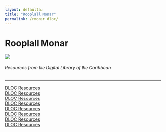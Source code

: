 ```yaml
---
layout: defaultau
title: "Rooplall Monar"
permalink: /rmonar_dloc/
---
```

<!-- partial:index.partial.html -->
<div class="content">
    <h1>Rooplall Monar</h1>
    <div class="quote">
        <div><img src="https://www.peepaltreepress.com/sites/default/files/styles/author_large/public/Rooplal%20Monar_1.jpg?itok=gyyw_bp_" class="logo"></div>
    </div>
    <body>
    <h6>Resources from the Digital Library of the Caribbean</h6><hr> 
        <a href="https://www.dloc.com/UF00080046/00024/images/14" target="_blank">DLOC Resources</a><br>
        <a href="https://www.dloc.com/UF00080046/00032/images/24" target="_blank">DLOC Resources</a><br>
        <a href="https://www.dloc.com/UF00080046/00030/images/34" target="_blank">DLOC Resources</a><br>
        <a href="https://www.dloc.com/UF00080046/00029/images/44" target="_blank">DLOC Resources</a><br>
        <a href="https://www.dloc.com/UF00080046/00028/images/58" target="_blank">DLOC Resources</a><br>
        <a href="https://www.dloc.com/UF00080046/00027/images/27" target="_blank">DLOC Resources</a><br>
        <a href="https://www.dloc.com/UF00080046/00026/images/47" target="_blank">DLOC Resources</a><br>
        <a href="https://www.dloc.com/UF00080046/00033/images/312" target="_blank">DLOC Resources</a><br>
    </body> 
          </div>
  <!-- partial -->
<script src='https://cdnjs.cloudflare.com/ajax/libs/jquery/3.1.1/jquery.min.js'></script><script  src="{{ site.baseurl }}/assets/js/authorscript.js"></script>